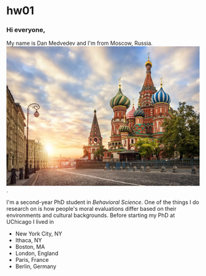 # hw01
### Hi everyone,
My name is Dan Medvedev and I'm from Moscow, Russia. ![](download.jpeg).

I'm a second-year PhD student in *Behavioral Science*. One of the things I do research on is how people's moral evaluations differ based on their environments and cultural backgrounds. 
Before starting my PhD at UChicago I lived in 
* New York City, NY 
* Ithaca, NY
* Boston, MA
* London, England
* Paris, France
* Berlin, Germany 